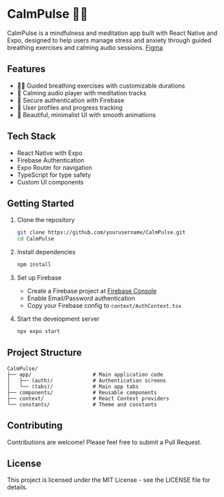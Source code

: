 # CalmPulse 🧘‍♂️

CalmPulse is a mindfulness and meditation app built with React Native and Expo, designed to help users manage stress and anxiety through guided breathing exercises and calming audio sessions.
[Figma](https://www.figma.com/design/btuFC1HspPg3FDOVZ5GIZW/CalmPulse?node-id=342-4583&t=xHmvTP3PiY7lAylm-1)
## Features

- 🧘‍♀️ Guided breathing exercises with customizable durations
- 🎵 Calming audio player with meditation tracks
- 🔐 Secure authentication with Firebase
- 👤 User profiles and progress tracking
- 🎨 Beautiful, minimalist UI with smooth animations

## Tech Stack

- React Native with Expo
- Firebase Authentication
- Expo Router for navigation
- TypeScript for type safety
- Custom UI components

## Getting Started

1. Clone the repository
   ```bash
   git clone https://github.com/yourusername/CalmPulse.git
   cd CalmPulse
   ```

2. Install dependencies
   ```bash
   npm install
   ```

3. Set up Firebase
   - Create a Firebase project at [Firebase Console](https://console.firebase.google.com)
   - Enable Email/Password authentication
   - Copy your Firebase config to `context/AuthContext.tsx`

4. Start the development server
   ```bash
   npx expo start
   ```

## Project Structure

```
CalmPulse/
├── app/                    # Main application code
│   ├── (auth)/             # Authentication screens
│   └── (tabs)/             # Main app tabs
├── components/             # Reusable components
├── context/                # React Context providers
└── constants/              # Theme and constants
```

## Contributing

Contributions are welcome! Please feel free to submit a Pull Request.

## License

This project is licensed under the MIT License - see the LICENSE file for details.
